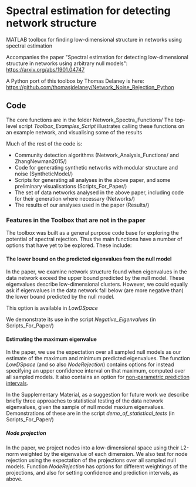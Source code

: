 Spectral estimation for detecting network structure
============================

MATLAB toolbox for finding low-dimensional structure in networks using spectral estimation

Accompanies the paper "Spectral estimation for detecting low-dimensional structure in networks using arbitrary null models": https://arxiv.org/abs/1901.04747

A Python port of this toolbox by Thomas Delaney is here: https://github.com/thomasjdelaney/Network_Noise_Rejection_Python

## Code
The core functions are in the folder Network_Spectra_Functions/
The top-level script *Toolbox_Examples_Script* illustrates calling these functions on an example network, and visualising some of the results

Much of the rest of the code is:
* Community detection algorithms (Network_Analysis_Functions/ and ZhangNewman2015/)
* Code for generating synthetic networks with modular structure and noise (SyntheticModel/)
* Scripts for generating all analyses in the above paper, and some preliminary visualisations (Scripts_For_Paper/)
* The set of data networks analysed in the above paper, including code for their generation where necessary (Networks/)
* The results of our analyses used in the paper (Results/)

### Features in the Toolbox that are not in the paper
The toolbox was built as a general purpose code base for exploring the potential of spectral rejection. Thus the main functions have a number of options that have yet to be explored. These include:

#### The lower bound on the predicted eigenvalues from the null model
In the paper, we examine network structure found when eigenvalues in the data network exceed the upper bound predicted by the null model. These eigenvalues describe low-dimensional clusters. However, we could equally ask if eigenvalues in the data network fall below (are more negative than) the lower bound predicted by the null model.

This option is available in _LowDSpace_

We demonstrate its use in the script *Negative_Eigenvalues* (in Scripts_For_Paper/)

#### Estimating the maximum eigenvalue
In the paper, we use the expectation over all sampled null models as our estimate of the maximum and minimum predicted eigenvalues. The function _LowDSpace_ (and so also _NodeRejection_) contains options for instead specifying an upper confidence interval on that maximum, computed over all sampled models. It also contains an option for [non-parametric prediction intervals](https://en.wikipedia.org/wiki/Prediction_interval). 

In the Supplementary Material, as a suggestion for future work we describe briefly three approaches to statistical testing of the data network eigenvalues, given the sample of null model maxium eigenvalues. Demonstrations of these are in the script *demo_of_statistical_tests* (in Scripts_For_Paper/)

##### Node projection
In the paper, we project nodes into a low-dimensional space using their L2-norm weighted by the eigenvalue of each dimension. We also test for node rejection using the expectation of the projections over all sampled null models. Function _NodeRejection_ has options for different weightings of the projections, and also for setting confidence and prediction intervals, as above.

